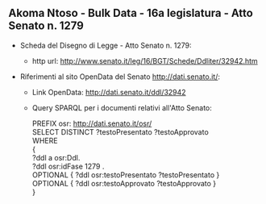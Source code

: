 ## Akoma Ntoso - Bulk Data - 16a legislatura - Atto Senato n. 1279 ##

* Scheda del Disegno di Legge - Atto Senato n. 1279:
	* http url: http://www.senato.it/leg/16/BGT/Schede/Ddliter/32942.htm

* Riferimenti al sito OpenData del Senato http://dati.senato.it/:
	* Link OpenData: http://dati.senato.it/ddl/32942
	* Query SPARQL per i documenti relativi all'Atto Senato:

        PREFIX osr: <http://dati.senato.it/osr/>  
		SELECT DISTINCT ?testoPresentato ?testoApprovato  
		WHERE  
		{  
		    ?ddl a osr:Ddl.  
		    ?ddl osr:idFase 1279 .  
		    OPTIONAL { ?ddl osr:testoPresentato ?testoPresentato }  
		    OPTIONAL { ?ddl osr:testoApprovato ?testoApprovato }  
		}
		